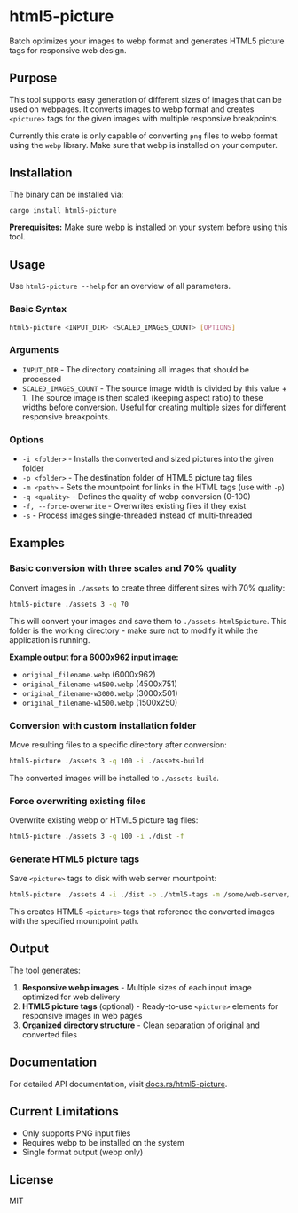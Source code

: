 # html5-picture

Batch optimizes your images to webp format and generates HTML5 picture tags for responsive web design.

## Purpose

This tool supports easy generation of different sizes of images that can be used on webpages. It converts images to webp format and creates `<picture>` tags for the given images with multiple responsive breakpoints.

Currently this crate is only capable of converting `png` files to webp format using the `webp` library. Make sure that webp is installed on your computer.

## Installation

The binary can be installed via:

```bash
cargo install html5-picture
```

**Prerequisites:** Make sure webp is installed on your system before using this tool.

## Usage

Use `html5-picture --help` for an overview of all parameters.

### Basic Syntax

```bash
html5-picture <INPUT_DIR> <SCALED_IMAGES_COUNT> [OPTIONS]
```

### Arguments

- `INPUT_DIR` - The directory containing all images that should be processed
- `SCALED_IMAGES_COUNT` - The source image width is divided by this value + 1. The source image is then scaled (keeping aspect ratio) to these widths before conversion. Useful for creating multiple sizes for different responsive breakpoints.

### Options

- `-i <folder>` - Installs the converted and sized pictures into the given folder
- `-p <folder>` - The destination folder of HTML5 picture tag files  
- `-m <path>` - Sets the mountpoint for links in the HTML tags (use with `-p`)
- `-q <quality>` - Defines the quality of webp conversion (0-100)
- `-f, --force-overwrite` - Overwrites existing files if they exist
- `-s` - Process images single-threaded instead of multi-threaded

## Examples

### Basic conversion with three scales and 70% quality

Convert images in `./assets` to create three different sizes with 70% quality:

```bash
html5-picture ./assets 3 -q 70
```

This will convert your images and save them to `./assets-html5picture`. This folder is the working directory - make sure not to modify it while the application is running.

**Example output for a 6000x962 input image:**
- `original_filename.webp` (6000x962)
- `original_filename-w4500.webp` (4500x751) 
- `original_filename-w3000.webp` (3000x501)
- `original_filename-w1500.webp` (1500x250)

### Conversion with custom installation folder

Move resulting files to a specific directory after conversion:

```bash
html5-picture ./assets 3 -q 100 -i ./assets-build
```

The converted images will be installed to `./assets-build`.

### Force overwriting existing files

Overwrite existing webp or HTML5 picture tag files:

```bash
html5-picture ./assets 3 -q 100 -i ./dist -f
```

### Generate HTML5 picture tags

Save `<picture>` tags to disk with web server mountpoint:

```bash
html5-picture ./assets 4 -i ./dist -p ./html5-tags -m /some/web-server/mountpoint
```

This creates HTML5 `<picture>` tags that reference the converted images with the specified mountpoint path.

## Output

The tool generates:

1. **Responsive webp images** - Multiple sizes of each input image optimized for web delivery
2. **HTML5 picture tags** (optional) - Ready-to-use `<picture>` elements for responsive images in web pages
3. **Organized directory structure** - Clean separation of original and converted files

## Documentation

For detailed API documentation, visit [docs.rs/html5-picture](https://docs.rs/html5-picture).

## Current Limitations

- Only supports PNG input files
- Requires webp to be installed on the system
- Single format output (webp only)

## License

MIT